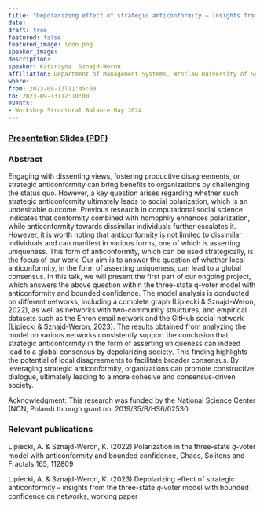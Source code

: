 ```yaml
---
title: "Depolarizing effect of strategic anticonformity – insights from the three-state 𝑞-voter model with bounded confidence"
date:
draft: true
featured: false
featured_image: icon.png
speaker_image:
description:
speaker: Katarzyna  Sznajd-Weron 
affiliation: Department of Management Systems, Wroclaw University of Science and Technology
where: 
from: 2023-09-13T11:45:00
to: 2023-09-13T12:10:00
events:
- Workshop Structural Balance May 2024 
---
```


### [Presentation Slides (PDF)](Presentation_Sznajd-Weron_MMM.pdf)


### Abstract

Engaging with dissenting views, fostering productive disagreements, or strategic anticonformity can bring benefits to organizations by challenging the status quo. However, a key question arises regarding whether such strategic anticonformity ultimately leads to social polarization, which is an undesirable outcome. Previous research in computational social science indicates that conformity combined with homophily enhances polarization, while anticonformity towards dissimilar individuals further escalates it. However, it is worth noting that anticonformity is not limited to dissimilar individuals and can manifest in various forms, one of which is asserting uniqueness. This form of anticonformity, which can be used strategically, is the focus of our work. Our aim is to answer the question of whether local anticonformity, in the form of asserting uniqueness, can lead to a global consensus. In this talk, we will present the first part of our ongoing project, which answers the above question within the three-state q-voter model with anticonformity and bounded confidence. The model analysis is conducted on different networks, including a complete graph (Lipiecki & Sznajd-Weron, 2022), as well as networks with two-community structures, and empirical datasets such as the Enron email network and the GitHub social network (Lipiecki & Sznajd-Weron, 2023). The results obtained from analyzing the model on various networks consistently support the conclusion that strategic anticonformity in the form of asserting uniqueness can indeed lead to a global consensus by depolarizing society. This finding highlights the potential of local disagreements to facilitate broader consensus. By leveraging strategic anticonformity, organizations can promote constructive dialogue, ultimately leading to a more cohesive and consensus-driven society.

Acknowledgment: This research was funded by the National Science Center (NCN, Poland) through grant no. 2019/35/B/HS6/02530.


### Relevant publications 

Lipiecki, A. & Sznajd-Weron, K. (2022) Polarization in the three-state 𝑞-voter model with anticonformity and bounded confidence, Chaos, Solitons and Fractals 165, 112809

Lipiecki, A. & Sznajd-Weron, K. (2023) Depolarizing effect of strategic anticonformity – insights from the three-state 𝑞-voter model with bounded confidence on networks, working paper
